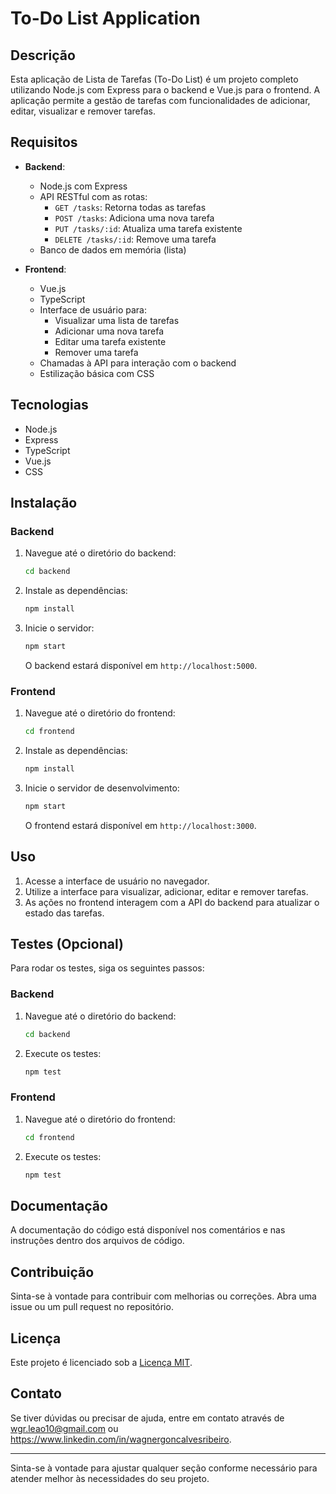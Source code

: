 # To-Do List Application

## Descrição

Esta aplicação de Lista de Tarefas (To-Do List) é um projeto completo utilizando Node.js com Express para o backend e Vue.js para o frontend. A aplicação permite a gestão de tarefas com funcionalidades de adicionar, editar, visualizar e remover tarefas.

## Requisitos

- **Backend**:
  - Node.js com Express
  - API RESTful com as rotas:
    - `GET /tasks`: Retorna todas as tarefas
    - `POST /tasks`: Adiciona uma nova tarefa
    - `PUT /tasks/:id`: Atualiza uma tarefa existente
    - `DELETE /tasks/:id`: Remove uma tarefa
  - Banco de dados em memória (lista)

- **Frontend**:
  - Vue.js
  - TypeScript
  - Interface de usuário para:
    - Visualizar uma lista de tarefas
    - Adicionar uma nova tarefa
    - Editar uma tarefa existente
    - Remover uma tarefa
  - Chamadas à API para interação com o backend
  - Estilização básica com CSS 
## Tecnologias

- Node.js
- Express
- TypeScript
- Vue.js
- CSS

## Instalação

### Backend

1. Navegue até o diretório do backend:
   ```bash
   cd backend
   ```

2. Instale as dependências:
   ```bash
   npm install
   ```

3. Inicie o servidor:
   ```bash
   npm start
   ```

   O backend estará disponível em `http://localhost:5000`.

### Frontend

1. Navegue até o diretório do frontend:
   ```bash
   cd frontend
   ```

2. Instale as dependências:
   ```bash
   npm install
   ```

3. Inicie o servidor de desenvolvimento:
   ```bash
   npm start
   ```

   O frontend estará disponível em `http://localhost:3000`.

## Uso

1. Acesse a interface de usuário no navegador.
2. Utilize a interface para visualizar, adicionar, editar e remover tarefas.
3. As ações no frontend interagem com a API do backend para atualizar o estado das tarefas.

## Testes (Opcional)

Para rodar os testes, siga os seguintes passos:

### Backend

1. Navegue até o diretório do backend:
   ```bash
   cd backend
   ```

2. Execute os testes:
   ```bash
   npm test
   ```

### Frontend

1. Navegue até o diretório do frontend:
   ```bash
   cd frontend
   ```

2. Execute os testes:
   ```bash
   npm test
   ```

## Documentação

A documentação do código está disponível nos comentários e nas instruções dentro dos arquivos de código.

## Contribuição

Sinta-se à vontade para contribuir com melhorias ou correções. Abra uma issue ou um pull request no repositório.

## Licença

Este projeto é licenciado sob a [Licença MIT](LICENSE).

## Contato

Se tiver dúvidas ou precisar de ajuda, entre em contato através de wgr.leao10@gmail.com ou https://www.linkedin.com/in/wagnergoncalvesribeiro.

---

Sinta-se à vontade para ajustar qualquer seção conforme necessário para atender melhor às necessidades do seu projeto.
